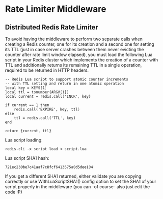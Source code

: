 
# Rate Limiter Middleware

## Distributed Redis Rate Limiter

To avoid having the middleware to perform two separate calls when creating a Redis counter, one for its creation and 
a second one for setting its TTL (just in case server crashes between them never evicting the counter after rate limit 
window elapsed), you must load the following Lua script in your Redis cluster which implements the creation of a counter 
with TTL and additionally returns its remaining TTL in a single operation, required to be returned in HTTP headers.

```
-- Redis Lua script to support atomic counter increments
-- with TTL setting and return in one atomic operation
local key = KEYS[1]
local ttl = tonumber(ARGV[1])
local current = redis.call('INCR', key)

if current == 1 then
    redis.call('EXPIRE', key, ttl)
else
    ttl = redis.call('TTL', key)
end

return {current, ttl}
```

Lua script loading:

```
redis-cli -x script load < script.lua
```

Lua script SHA1 hash:

```
721ec230be7c41aaf7c8fcf6413575a0d5dee104
```

If you get a different SHA1 returned, either validate you are copying correctly or use WithLuaScriptSHA1() config 
option to set the SHA1 of your script properly in the middleware (you can -of course- also just edit the code :P)
